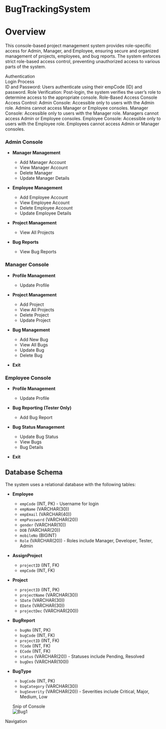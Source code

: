# BugTrackingSystem  
# Overview  

This console-based project management system provides role-specific access for Admin, Manager, and Employee, ensuring secure and organized management of projects, employees, and bug reports. The system enforces strict role-based access control, preventing unauthorized access to various parts of the system.    

Authentication  
Login Process  
ID and Password: Users authenticate using their empCode (ID) and password.
Role Verification: Post-login, the system verifies the user’s role to determine access to the appropriate console.
Role-Based Access
Console Access Control:
Admin Console: Accessible only to users with the Admin role. Admins cannot access Manager or Employee consoles.
Manager Console: Accessible only to users with the Manager role. Managers cannot access Admin or Employee consoles.
Employee Console: Accessible only to users with the Employee role. Employees cannot access Admin or Manager consoles.

### Admin Console  

- **Manager Management**  
  - Add Manager Account  
  - View Manager Account  
  - Delete Manager  
  - Update Manager Details  

- **Employee Management**  
  - Add Employee Account  
  - View Employee Account  
  - Delete Employee Account  
  - Update Employee Details  

- **Project Management**  
  - View All Projects

- **Bug Reports**  
  - View Bug Reports  

### Manager Console  

- **Profile Management**  
  - Update Profile  

- **Project Management**  
  - Add Project  
  - View All Projects  
  - Delete Project  
  - Update Project  

- **Bug Management**  
  - Add New Bug  
  - View All Bugs  
  - Update Bug  
  - Delete Bug  

- **Exit**   

### Employee Console  

- **Profile Management**
  - Update Profile

- **Bug Reporting (Tester Only)**
  - Add Bug Report

- **Bug Status Management**
  - Update Bug Status
  - View Bugs
  - Bug Details

- **Exit**

## Database Schema

The system uses a relational database with the following tables:

- **Employee**
  - `empCode` (INT, PK) - Username for login
  - `empName` (VARCHAR(30))
  - `empEmail` (VARCHAR(40))
  - `empPassword` (VARCHAR(20))
  - `gender` (VARCHAR(10))
  - `DOB` (VARCHAR(20))
  - `mobileNo` (BIGINT)
  - `Role` (VARCHAR(20)) - Roles include Manager, Developer, Tester, Admin

- **AssignProject**
  - `projectID` (INT, FK)
  - `empCode` (INT, FK)

- **Project**
  - `projectID` (INT, PK)
  - `projectName` (VARCHAR(30))
  - `SDate` (VARCHAR(30))
  - `EDate` (VARCHAR(30))
  - `projectDec` (VARCHAR(200))

- **BugReport**
  - `bugNo` (INT, PK)
  - `bugCode` (INT, FK)
  - `projectID` (INT, FK)
  - `TCode` (INT, FK)
  - `ECode` (INT, FK)
  - `status` (VARCHAR(20)) - Statuses include Pending, Resolved
  - `bugDes` (VARCHAR(100))

- **BugType**
  - `bugCode` (INT, PK)
  - `bugCategory` (VARCHAR(30))
  - `bugSeverity` (VARCHAR(20)) - Severities include Critical, Major, Medium, Low  

  Snip of Console  
  ![Bug1](https://github.com/user-attachments/assets/22020688-2cb2-4e8c-bd9c-ca6367f69756) 

Navigation  


